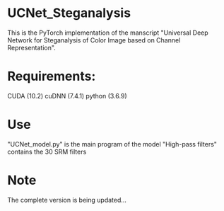# UCNet_Steganalysis

This is the PyTorch implementation of the manscript "Universal Deep Network for Steganalysis of Color Image based on Channel Representation". 

# Requirements:
CUDA (10.2)
cuDNN (7.4.1)
python (3.6.9)

# Use
"UCNet_model.py" is the main program of the model
"High-pass filters" contains the 30 SRM filters 


# Note
The complete version is being updated...
